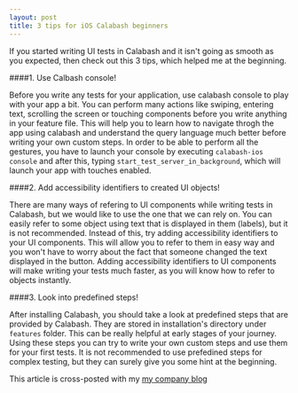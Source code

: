 ```yaml
---
layout: post
title: 3 tips for iOS Calabash beginners
---
```


If you started writing UI tests in Calabash and it isn't going as smooth as you expected, then check out this 3 tips, which helped me at the beginning.

####1. Use Calbash console!
	
Before you write any tests for your application, use calabash console to play with your app a bit. You can perform many actions like swiping, entering text, scrolling the screen or touching components before you write anything in your feature file. This will help you to learn how to navigate throgh the app using calabash and understand the query language much better before writing your own custom steps. In order to be able to perform all the gestures, you have to launch your console by executing `calabash-ios console` and after this, typing `start_test_server_in_background`, which will launch your app with touches enabled.

####2. Add accessibility identifiers to created UI objects!

There are many ways of refering to UI components while writing tests in Calabash, but we would like to use the one that we can rely on. You can easily refer to some object using text that is displayed in them (labels), but it is not recommended. Instead of this, try adding accessibility identifiers to your UI components. This will allow you to refer to them in easy way and you won't have to worry about the fact that someone changed the text displayed in the button. Adding accessibility identifiers to UI components will make writing your tests much faster, as you will know how to refer to objects instantly.

####3. Look into predefined steps!

After installing Calabash, you should take a look at predefined steps that are provided by Calabash. They are stored in installation's directory under `features` folder. This can be really helpful at early stages of your journey. Using these steps you can try to write your own custom steps and use them for your first tests. It is not recommended to use prefedined steps for complex testing, but they can surely give you some hint at the beginning.

This article is cross-posted with my [my company blog](http://blog.brightinventions.pl/)